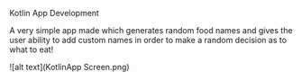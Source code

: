 Kotlin App Development

A very simple app made which generates random food names and gives the user ability to add custom names in order to make a random decision as to what to eat!

![alt text](KotlinApp Screen.png)
